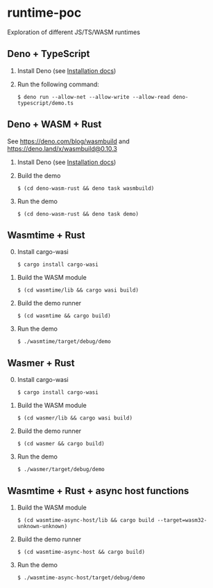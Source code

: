 # runtime-poc

Exploration of different JS/TS/WASM runtimes

## Deno + TypeScript

1. Install Deno (see [Installation docs](https://deno.land/manual@v1.29.2/getting_started/installation))

2. Run the following command:

   ```shell
   $ deno run --allow-net --allow-write --allow-read deno-typescript/demo.ts
   ```

## Deno + WASM + Rust

See https://deno.com/blog/wasmbuild and https://deno.land/x/wasmbuild@0.10.3

1. Install Deno (see [Installation docs](https://deno.land/manual@v1.29.2/getting_started/installation))

2. Build the demo

   ```shell
   $ (cd deno-wasm-rust && deno task wasmbuild)
   ```

3. Run the demo

   ```shell
   $ (cd deno-wasm-rust && deno task demo)
   ```

## Wasmtime + Rust

0. Install cargo-wasi

   ```shell
   $ cargo install cargo-wasi
   ```

1. Build the WASM module

   ```shell
   $ (cd wasmtime/lib && cargo wasi build)
   ```

2. Build the demo runner

   ```shell
   $ (cd wasmtime && cargo build)
   ```

3. Run the demo

   ```shell
   $ ./wasmtime/target/debug/demo
   ```

## Wasmer + Rust

0. Install cargo-wasi

   ```shell
   $ cargo install cargo-wasi
   ```

1. Build the WASM module

   ```shell
   $ (cd wasmer/lib && cargo wasi build)
   ```

2. Build the demo runner

   ```shell
   $ (cd wasmer && cargo build)
   ```

3. Run the demo

   ```shell
   $ ./wasmer/target/debug/demo
   ```

## Wasmtime + Rust + async host functions

1. Build the WASM module

   ```shell
   $ (cd wasmtime-async-host/lib && cargo build --target=wasm32-unknown-unknown)
   ```

2. Build the demo runner

   ```shell
   $ (cd wasmtime-async-host && cargo build)
   ```

3. Run the demo

   ```shell
   $ ./wasmtime-async-host/target/debug/demo
   ```

